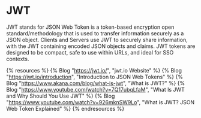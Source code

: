 # JWT

JWT stands for JSON Web Token is a token-based encryption open standard/methodology that is used to transfer information securely as a JSON object. Clients and Servers use JWT to securely share information, with the JWT containing encoded JSON objects and claims. JWT tokens are designed to be compact, safe to use within URLs, and ideal for SSO contexts.

{% resources %}
  {% Blog "https://jwt.io/", "jwt.io Website" %}
  {% Blog "https://jwt.io/introduction", "Introduction to JSON Web Tokens" %}
  {% Blog "https://www.akana.com/blog/what-is-jwt", "What is JWT?" %}
  {% Blog "https://www.youtube.com/watch?v=7Q17ubqLfaM", "What Is JWT and Why Should You Use JWT" %}
  {% Blog "https://www.youtube.com/watch?v=926mknSW9Lo", "What is JWT? JSON Web Token Explained" %}
{% endresources %}
